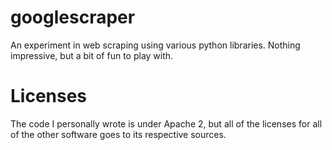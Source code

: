 # googlescraper
An experiment in web scraping using various python libraries. Nothing impressive, but a bit of fun to play with.

# Licenses
The code I personally wrote is under Apache 2, but all of the licenses for all of the other software goes to its respective sources.
